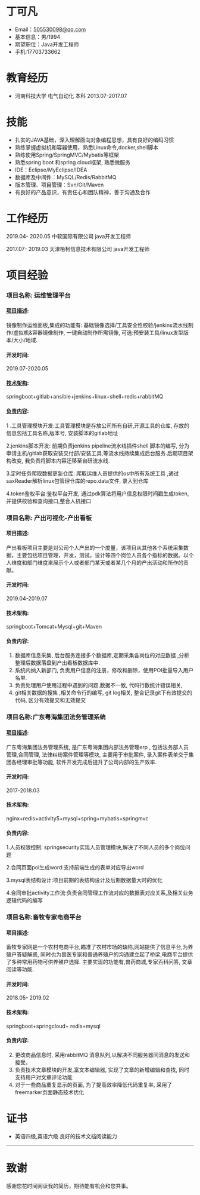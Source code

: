 # 丁可凡
- Email：505530098@qq.com
- 基本信息：男/1994
- 期望职位：Java开发工程师
- 手机:17703733662

# 教育经历
* 河南科技大学 电气自动化 本科  2013.07-2017.07
# 技能
* 扎实的JAVA基础，深入理解面向对象编程思想，具有良好的编码习惯
* 熟练掌握虚拟机和容器使用，熟悉Linux命令,docker,shell脚本
* 熟练使用Spring/SpringMVC/Mybatis等框架
* 熟悉spring boot 和spring cloud框架, 熟悉微服务
* IDE：Eclipse/MyEclipse/IDEA
* 数据库及中间件：MySQL/Redis/RabbitMQ
* 版本管理、项目管理：Svn/Git/Maven 
* 有良好的产品意识，有责任心和团队精神，善于沟通及合作 
# 工作经历
2019.04- 2020.05      中软国际有限公司                                         java开发工程师

2017.07- 2019.03      天津栢柯信息技术有限公司                         java开发工程师

# 项目经验
### 项目名称: 运维管理平台
#### <u>**项目描述**</u>:  

镜像制作运维面板,集成的功能有: 基础镜像选择/工具安全性校验/jenkins流水线制作/虚拟机&容器镜像制作, 一键自动制作所需镜像, 可选:预安装工具/linux发型版本/大小/地域. 

#### 开发时间:  

 2019.07-2020.05

#### **<u>技术架构</u>**:

springboot+gitlab+ansible+jenkins+linux+shell+redis+rabbitMQ

#### <u>**负责内容**</u>:

1 .工具管理模块开发:工具管理模块是存放公司所有自研,开源工具的仓库, 存放的信息包括工具名称,版本号, 安装脚本的gitlab地址

2.jenkins脚本开发: 前期负责jenkins pipeline流水线插件shell 脚本的编写, 分为申请主机/gitlab获取安装交付部/安装工具,等流水线持续集成后台服务.后期项目架构改变, 我负责将脚本内容迁移至自研流水线.

3.定时任务爬取数据更新仓库: 爬取运维人员提供的os中所有系统工具 ,通过saxReader解析linux包管理仓库的repo.data文件, 录入到仓库

4.token鉴权平台:鉴权平台开发, 通过pdk算法将用户信息权限时间戳生成token,并提供校验和查询接口,整合人机接口

### 项目名称: 产出可视化-产出看板

#### 项目描述:

产出看板项目主要是对公司个人产出的一个度量，该项目从其他各个系统采集数据，主要包括项目管理，开发，测试，设计等四个岗位人员各个指标的数据。以个人维度和部门维度来展示个人或者部门某天或者某几个月的产出活动和所作的贡献。

#### 开发时间:

2019.04-2019.07

#### 技术架构:

springboot+Tomcat+Mysql+git+Maven 

#### 负责内容:

1. 数据库信息采集, 后台服务连接多个数据库,定期采集各岗位的对应数据 ,分析整理后数据落盘到产出看板数据库中. 
2. 系统内纳入新部门, 负责用户信息的注册，修改和删除，使用POI批量导入用户名单. 
3. 负责处理用户使用过程中遇到的问题,数据不一致, 代码行数统计错误相关, 
4.  git相关数据的搜集 ,相关命令行的编写, git log相关, 整合记录git下有效提交的代码, 区分有效提交和无效提交

###  项目名称:广东粤海集团法务管理系统

####  <u>项目描述</u>: 

 广东粤海集团法务管理系统, 是广东粤海集团内部法务管理erp , 包括法务部人员管理,合同管理, 法律纠纷案件管理等模块, 主要用于审批案件, 录入案件表单交于集团各经理审批等功能, 软件开发完成后提升了公司内部的生产效率.

#### 开发时间:

 2017-2018.03

####  技术架构:

nginx+redis+activity5+mysql+spring+mybatis+springmvc

#### 负责内容:

1.人员权限控制: springsecurity实现人员管理模块,解决了不同人员的多个岗位问题

2.合同页面poi生成word:支持前端生成的表单对应导出word

3.mysql表结构设计:项目前期的表结构设计及后期数据量大时的优化

4.合同审批activity工作流:负责合同管理工作流对应的数据表对应关系,及相关业务逻辑代码的编写

### 项目名称:畜牧专家电商平台

#### 项目描述:

 畜牧专家网是一个农村电商平台,瞄准了农村市场的缺陷,网站提供了信息平台,为养殖户答疑解惑, 同时也为兽医专家和普通养殖户的沟通建立起了桥梁,电商平台提供了多种常用药物可供养殖户选择.   主要实现的功能有,兽药商城,专家百科问答,  文章阅读等功能. 

#### 开发时间: 

2018.05- 2019.02

#### 技术架构: 

springboot+springcloud+ redis+mysql

#### 负责内容: 

2. 更改商品信息时, 采用rabbitMQ 消息队列,以解决不同服务器间消息的发送和接受。
3. 负责技术文章模块的开发,富文本编辑器, 实现了文章的新增编辑和查找, 同时支持用户对文章评论功能
4. 对于一些商品重复显示的页面, 为了提高效率降低代码重复率, 采用了freemarker页面静态技术优化

# 证书
* 英语四级,英语六级.良好的技术文档阅读能力
      

------

# 致谢

感谢您花时间阅读我的简历，期待能有机会和您共事。
      

